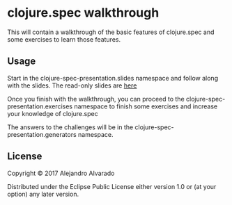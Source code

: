 # clojure.spec walkthrough

This will contain a walkthrough of the basic features
of clojure.spec and some exercises to learn those features.

## Usage

Start in the clojure-spec-presentation.slides namespace and follow along with the slides.
The read-only slides are [here](https://docs.google.com/presentation/d/1uAcemwO8-WD3q-do4mFSJpIKAAF6X343xjS_jhrQiTU/edit?usp=sharing)

Once you finish with the walkthrough, you can proceed to the
clojure-spec-presentation.exercises  namespace to finish some exercises and increase your
knowledge of clojure.spec

The answers to the challenges will be in the clojure-spec-presentation.generators  namespace.

## License

Copyright © 2017 Alejandro Alvarado

Distributed under the Eclipse Public License either version 1.0 or (at
your option) any later version.
